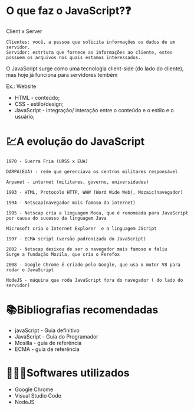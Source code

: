 # O que faz o JavaScript?❓

Client x Server

    Clientes: você, a pessoa que solicita informações ou dados de um servidor.
    Servidor: estrtura que fornece as informações ao cliente, estes possuem os arquivos nos quais estamos interessados.

O JavaScript surge como uma tecnologia client-side (do lado do cliente), mas hoje já funciona para servidores tembém

Ex.: Website

- HTML - conteúdo;
- CSS - estilo/design;
- JavaScript - integração/ interação  entre o conteúdo e o estilo e o usuário;

# 💹A evolução do JavaScript

    1970 - Guerra Fria (URSS x EUA) 

    DARPA(EUA) - rede que gerenciava os centros militares responsável 

    Arpanet - internet (militares, governo, universidades)

    1993 - HTML, Protocolo HTTP, WWW (Word Wide Web), Mozaic(navegador)

    1994 - Netscap(navegador mais famoso da internet)

    1995 - Netscap cria a linguagem Moca, que é renomeada para JavaScript por causa do sucesso da linguagem Java

    Microsoft cria o Internet Explorer  e a linguagem JScript

    1997 - ECMA script (versão padronizada do JavaScript)

    2002 - Netscap desixou de ser o navegador mais famoso e faliu
    Surge a fundação Mozila, que cria o Ferefox

    2008 - Google Chrome é criado pelo Google, que usa o motor V8 para rodar o JavaScript

    NodeJS - máquina que roda JavaScript fora do navegador ( do lado do servidor)


# 📚Bibliografias recomendadas

- javaScript - Guia definitivo
- JavaScript -  Guia do Programador
- Mosilla - guia de referência
- ECMA - guia de referência


# 👨🏻‍💻Softwares utilizados

- Google Chrome
- Visual Studio Code
- NodeJS
